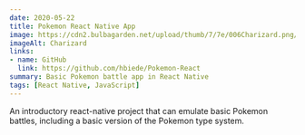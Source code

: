 ```yaml
---
date: 2020-05-22
title: Pokemon React Native App
image: https://cdn2.bulbagarden.net/upload/thumb/7/7e/006Charizard.png/1200px-006Charizard.png
imageAlt: Charizard
links:
- name: GitHub
  link: https://github.com/hbiede/Pokemon-React
summary: Basic Pokemon battle app in React Native
tags: [React Native, JavaScript]
---
```


An introductory react-native project that can emulate basic Pokemon battles, including a basic version of the Pokemon type system.
